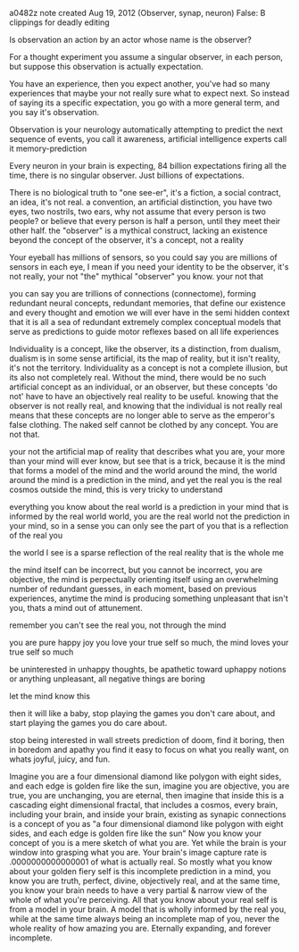a0482z
note created Aug 19, 2012
(Observer, synap, neuron) False: B
clippings for deadly editing

Is observation an action by an actor whose name is the observer?

For a thought experiment you assume a singular observer, in each person, but suppose this observation is actually expectation.

You have an experience, then you expect another, you've had so many experiences that maybe your not really sure what to expect next. So instead of saying its a specific expectation, you go with a more general term, and you say it's observation.

Observation is your neurology automatically attempting to predict the next sequence of events, you call it awareness, artificial intelligence experts call it memory-prediction

Every neuron in your brain is expecting, 84 billion expectations firing all the time, there is no singular observer. Just billions of expectations.

There is no biological truth to "one see-er", it's a fiction, a social contract, an idea, it's not real. a convention, an artificial distinction, you have two eyes, two nostrils, two ears, why not assume that every person is two people? or believe that every person is half a person, until they meet their other half. the "observer" is a mythical construct, lacking an existence beyond the concept of the observer, it's a concept, not a reality

Your eyeball has millions of sensors, so you could say you are millions of sensors in each eye, I mean if you need your identity to be the observer, it's not really, your not "the" mythical "observer" you know. your not that

 you can say you are trillions of connections (connectome), forming redundant neural concepts, redundant memories, that define our existence and every thought and emotion we will ever have in the semi hidden context that it is all a sea of redundant extremely complex conceptual models that serve as predictions to guide motor reflexes based on all life experiences

Individuality is a concept, like the observer, its a distinction, from dualism, dualism is in some sense artificial, its the map of reality, but it isn't reality, it's not the territory. Individuality as a concept is not a complete illusion, but its also not completely real. Without the mind, there would be no such artificial concept as an individual, or an observer, but these concepts 'do not' have to have an objectively real reality to be useful. knowing that the observer is not really real, and knowing that the individual is not really real means that these concepts are no longer able to serve as the emperor's false clothing. The naked self cannot be clothed by any concept. You are not that.

your not the artificial map of reality that describes what you are, your more than your mind will ever know, but see that is a trick, because it is the mind that forms a model of the mind and the world around the mind, the world around the mind is a prediction in the mind, and yet the real you is the real cosmos outside the mind, this is very tricky to understand

everything you know about the real world is a prediction in your mind that is informed by the real world world, you are the real world not the prediction in your mind, so in a sense you can only see the part of you that is a reflection of the real you

the world I see is a sparse reflection of the real reality that is the whole me

the mind itself can be incorrect, but you cannot be incorrect, you are objective, the mind is perpectually orienting itself using an overwhelming number of redundant guesses, in each moment, based on previous experiences, anytime the mind is producing something unpleasant that isn't you, thats a mind out of attunement. 

remember you can't see the real you, not through the mind

you are pure happy joy
you love your true self so much, the mind loves your true self so much

be uninterested in unhappy thoughts, be apathetic toward uphappy notions or anything unpleasant, all negative things are boring

let the mind know this

then it will like a baby, stop playing the games you don't care about, and start playing the games you do care about.

stop being interested in wall streets prediction of doom, find it boring, then in boredom and apathy you find it easy to focus on what you really want, on whats joyful, juicy, and fun.

Imagine you are a four dimensional diamond like polygon with eight sides, and each edge is golden fire like the sun, imagine you are objective, you are true, you are unchanging, you are eternal, then imagine that inside this is a cascading eight dimensional fractal, that includes a cosmos, every brain, including your brain, and inside your brain, existing as synapic connections is a concept of you as "a four dimensional diamond like polygon with eight sides, and each edge is golden fire like the sun" Now you know your concept of you is a mere sketch of what you are. Yet while the brain is your window into grasping what you are. Your brain's image capture rate is .0000000000000001 of what is actually real. So mostly what you know about your golden fiery self is this incomplete prediction in a mind, you know you are truth, perfect, divine, objectively real, and at the same time, you know your brain needs to have a very partial & narrow view of the whole of what you're perceiving. All that you know about your real self is from a model in your brain. A model that is wholly informed by the real you, while at the same time always being an incomplete map of you, never the whole reality of how amazing you are. Eternally expanding, and forever incomplete.
